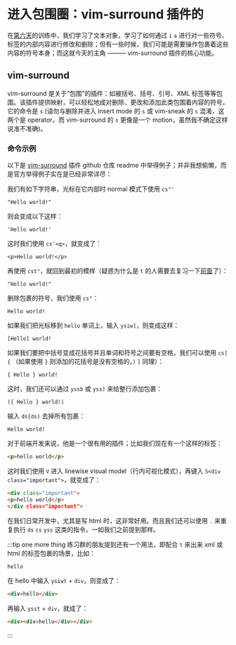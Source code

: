 # 进入包围圈：vim-surround 插件的

  在[第六天](./day-6.md)的训练中，我们学习了文本对象，学习了如何通过 `i` `a` 进行对一些符号、标签的内部内容进行修改和删除；但有一些时候，我们可能是需要操作包裹着这些内容的符号本身；而这就今天的主角 ——— vim-surround 插件的核心功能。

## vim-surround

  vim-surround 是关于“包围”的插件：如被括号、括号、引号、XML 标签等等包围。该插件提供映射，可以轻松地成对删除、更改和添加此类包围着内容的符号。它的命令是 `s` (请勿与删除并进入 insert mode 的 `s` 或 vim-sneak 的 `s` 混淆，这两个是 operator，而 vim-surround 的 `s` 更像是一个 motion，虽然我不确定这样说准不准确)。

### 命令示例

以下是 [vim-surround](https://github.com/tpope/vim-surround) 插件 github 仓库 readme 中举得例子；并非我想偷懒，而是官方举得例子实在是已经非常详尽：

我们有如下字符串，光标在它内部时 normal 模式下使用 `cs"'`
```
"Hello world!"
```

则会变成以下这样：
```
'Hello world!'
```

这时我们使用 `cs'<q>`，就变成了：
```
<p>Hello world!</p>
```

再使用 `cst"`，就回到最初的模样（疑惑为什么是 `t` 的人需要去复习一下[前面](./day-6.md#文本对象)了）：
```
"Hello world!"
```

删除包裹的符号，我们使用 `cs"`：
```
Hello world!
```

如果我们把光标移到 `hello` 单词上，输入 `ysiw]`，则变成这样： 
```
[Hello] world!
```

如果我们要把中括号变成花括号并且单词和符号之间要有空格，我们可以使用 `cs]{` （如果使用 `}` 则添加的花括号是没有空格的，`)` `]` 同理）：
```
{ Hello } world!
```

这时，我们还可以通过 `yssb` 或 `yss)` 来给整行添加包裹：
```
({ Hello } world!)
```

输入 `ds{ds)` 去掉所有包裹：
```
Hello world!
```

对于前端开发来说，他是一个很有用的插件；比如我们现在有一个这样的标签：
```html
<p>hello world</p>
```

这时我们使用 `V` 进入 linewise visual model（行内可视化模式），再键入 `S<div class="important">`，就变成了：
```html
<div class="important">
<p>hello world</p>
</div class="important">
```

在我们日常开发中，尤其是写 html 时，这非常好用。而且我们还可以使用 `.` 来重复执行 `ds` `cs` `yss` 这类的指令，一如我们之前提到那样。

:::tip one more thing
练习群的朋友提到还有一个用法，即配合 `t` 来出来 xml 或 html 的标签包裹的场景，比如：

```html
hello
```

在 hello 中输入 `ysiwt` + `div`，则变成了：

```html
<div>hello</div>
```

再输入 `ysst` + `div`，就成了：
```html
<div><div>hello</div></div>
```
:::

